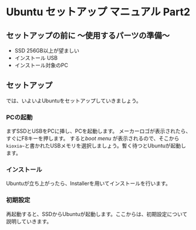 # Ubuntu セットアップ マニュアル Part2

## セットアップの前に 〜使用するパーツの準備〜
- SSD 256GB以上が望ましい
- インストール USB
- インストール対象のPC

## セットアップ
では、いよいよUbuntuをセットアップしていきましょう。<br>

### PCの起動
まずSSDとUSBをPCに挿し、PCを起動します。
メーカーロゴが表示されたら、すぐにF8キーを押します。
すると*boot menu* が表示されるので、そこから`kioxia~`と書かれたUSBメモリを選択しましょう。暫く待つとUbuntuが起動します。

### インストール
Ubuntuが立ち上がったら、Installerを用いてインストールを行います。

### 初期設定
再起動すると、SSDからUbuntuが起動します。ここからは、初期設定について説明していきます。


